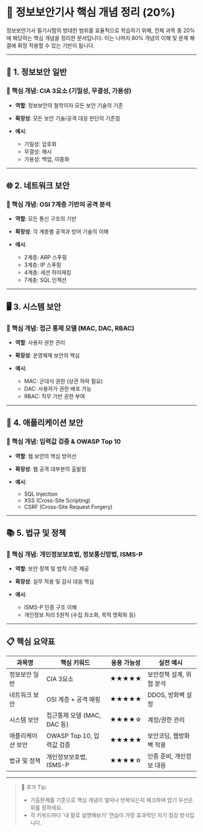 # 📘 정보보안기사 핵심 개념 정리 (20%)

정보보안기사 필기시험의 방대한 범위를 효율적으로 학습하기 위해, 전체 과목 중 20%에 해당하는 핵심 개념을 정리한 문서입니다. 이는 나머지 80% 개념의 이해 및 문제 해결에 확장 적용할 수 있는 기반이 됩니다.

---

## 🔐 1. 정보보안 일반

### 📌 핵심 개념: CIA 3요소 (기밀성, 무결성, 가용성)

* **역할**: 정보보안의 철학이자 모든 보안 기술의 기준
* **확장성**: 모든 보안 기술/공격 대응 판단의 기준점
* **예시**:

  * 기밀성: 암호화
  * 무결성: 해시
  * 가용성: 백업, 이중화

---

## 🌐 2. 네트워크 보안

### 📌 핵심 개념: OSI 7계층 기반의 공격 분석

* **역할**: 모든 통신 구조의 기반
* **확장성**: 각 계층별 공격과 방어 기술의 이해
* **예시**:

  * 2계층: ARP 스푸핑
  * 3계층: IP 스푸핑
  * 4계층: 세션 하이재킹
  * 7계층: SQL 인젝션

---

## 🖥 3. 시스템 보안

### 📌 핵심 개념: 접근 통제 모델 (MAC, DAC, RBAC)

* **역할**: 사용자 권한 관리
* **확장성**: 운영체제 보안의 핵심
* **예시**:

  * MAC: 군대식 권한 (상관 허락 필요)
  * DAC: 사용자가 권한 배포 가능
  * RBAC: 직무 기반 권한 부여

---

## 📱 4. 애플리케이션 보안

### 📌 핵심 개념: 입력값 검증 & OWASP Top 10

* **역할**: 웹 보안의 핵심 방어선
* **확장성**: 웹 공격 대부분의 출발점
* **예시**:

  * SQL Injection
  * XSS (Cross-Site Scripting)
  * CSRF (Cross-Site Request Forgery)

---

## 📚 5. 법규 및 정책

### 📌 핵심 개념: 개인정보보호법, 정보통신망법, ISMS-P

* **역할**: 보안 정책 및 법적 기준 제공
* **확장성**: 실무 적용 및 감사 대응 핵심
* **예시**:

  * ISMS-P 인증 구조 이해
  * 개인정보 처리 5원칙 (수집 최소화, 목적 명확화 등)

---

## 📋 핵심 요약표

| 과목명       | 핵심 키워드               | 응용 가능성 | 실전 예시          |
| --------- | -------------------- | ------ | -------------- |
| 정보보안 일반   | CIA 3요소              | ★★★★★  | 보안정책 설계, 위협 분석 |
| 네트워크 보안   | OSI 계층 + 공격 매핑       | ★★★★★  | DDOS, 방화벽 설정   |
| 시스템 보안    | 접근통제 모델 (MAC, DAC 등) | ★★★★☆  | 계정/권한 관리       |
| 애플리케이션 보안 | OWASP Top 10, 입력값 검증 | ★★★★★  | 보안코딩, 웹방화벽 적용  |
| 법규 및 정책   | 개인정보보호법, ISMS-P      | ★★★★☆  | 인증 준비, 개인정보 대응 |

---

> 📌 추가 Tip:
>
> * 기출문제를 기준으로 핵심 개념이 얼마나 반복되는지 체크하며 암기 우선순위를 정하세요.
> * 각 키워드마다 '내 말로 설명해보기' 연습이 가장 효과적인 자기 점검 방식입니다.
